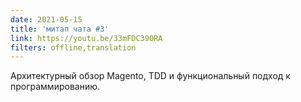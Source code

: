 ```yaml
---
date: 2021-05-15
title: 'митап чата #3'
link: https://youtu.be/33mFDC390RA
filters: offline,translation
---
```


Архитектурный обзор Magento, TDD и функциональный подход к программированию.
